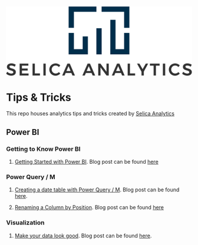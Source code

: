 ![alt text](https://github.com/Selica-Analytics/tips/blob/main/transparent_w_name.png)

# Tips & Tricks

This repo houses analytics tips and tricks created by [Selica Analytics](https://selica.ca)

## Power BI

### Getting to Know Power BI

1. [Getting Started with Power BI](https://github.com/Selica-Analytics/tips/tree/main/power_bi/getting_started_power_bi). Blog post can be found [here](https://www.selica.ca/resources/powerbi/gettingstartedpbi)

### Power Query / M
1. [Creating a date table with Power Query / M](https://github.com/Selica-Analytics/tips/tree/main/power_bi/creating_date_table_power_query). Blog post can be found [here](https://www.selica.ca/resources/powerbi/datetablepowerquery).

2. [Renaming a Column by Position](https://github.com/Selica-Analytics/tips/tree/main/power_bi/renaming_columns_by_position). Blog post can be found [here](https://www.selica.ca/resources/renaming-columns-by-position-in-power-querym)

### Visualization

1. [Make your data look good](https://github.com/Selica-Analytics/tips/tree/main/power_bi/make_your_data_look_good). Blog post can be found [here]().


